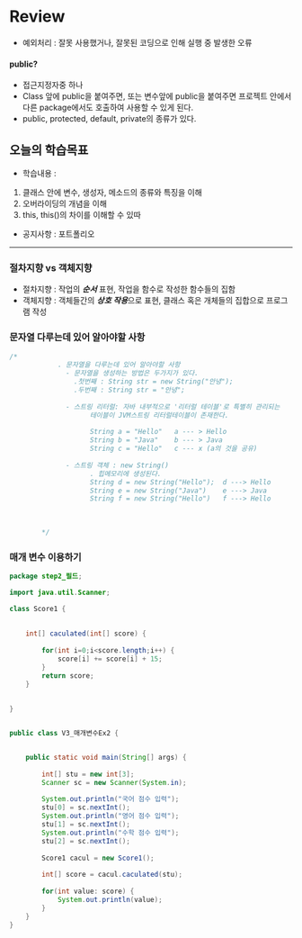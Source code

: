 # Review
- 예외처리 : 잘못 사용했거나, 잘못된 코딩으로 인해 실행 중 발생한 오류

#### public?
- 접근지정자중 하나
- Class 앞에 public을 붙여주면, 또는 변수앞에 public을 붙여주면 프로젝트 안에서 다른 package에서도 호출하여 사용할 수 있게 된다.
- public, protected, default, private의 종류가 있다.

## 오늘의 학습목표
- 학습내용 :
1) 클래스 안에 변수, 생성자, 메소드의 종류와 특징을 이해
2) 오버라이딩의 개념을 이해
3) this, this()의 차이를 이해할 수 있따

- 공지사항 : 포트폴리오

------------------------------------------------------------------------------------------------------------

### 절차지향 vs 객체지향
- 절차지향 : 작업의 ***순서*** 표현, 작업을 함수로 작성한 함수들의 집함
- 객체지향 : 객체들간의 ***상호 작용***으로 표현, 클래스 혹은 개체들의 집합으로 프로그램 작성

### 문자열 다루는데 있어 알아야할 사항
```java
/*
			. 문자열을 다루는데 있어 알아야할 사항
			  - 문자열을 생성하는 방법은 두가지가 있다.
				.첫번째 : String str = new String("안녕");
				.두번째 : String str = "안녕";
				
			  - 스트링 리터럴: 자바 내부적으로 '리터럴 테이블'로 특별히 관리되는
			  		테이블이 JVM스트링 리터럴테이블이 존재한다.
			  		
			  		String a = "Hello"   a --- > Hello
			  		String b = "Java"    b --- > Java
			  		String c = "Hello"   c --- x (a의 것을 공유)
			  		
			  - 스트링 객체 : new String()
			  		. 힙메모리에 생성된다.
			  		String d = new String("Hello");  d ---> Hello
			  		String e = new String("Java")    e ---> Java
			  		String f = new String("Hello")   f ---> Hello
			  		
			  		
		
		*/
```

### 매개 변수 이용하기
```java
package step2_필드;

import java.util.Scanner;

class Score1 {
	
	
	int[] caculated(int[] score) {
		
		for(int i=0;i<score.length;i++) {
			score[i] += score[i] + 15;
		}
		return score;
	}
	
	
}


public class V3_매개변수Ex2 {


	public static void main(String[] args) {
		
		int[] stu = new int[3];
		Scanner sc = new Scanner(System.in);
		
		System.out.println("국어 점수 입력");
		stu[0] = sc.nextInt();
		System.out.println("영어 점수 입력");
		stu[1] = sc.nextInt();
		System.out.println("수학 점수 입력");
		stu[2] = sc.nextInt();
		
		Score1 cacul = new Score1();
		
		int[] score = cacul.caculated(stu);
		
		for(int value: score) {
			System.out.println(value);
		}
	}
}

```
